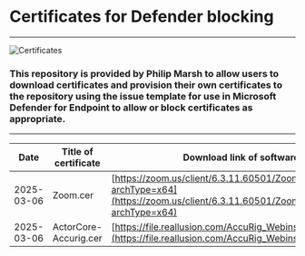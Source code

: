 # Certificates for Defender blocking
---
![Certificates](https://img.shields.io/badge/Certificates-1-blue)
 


### This repository is provided by Philip Marsh to allow users to download certificates and provision their own certificates to the repository using the issue template for use in Microsoft Defender for Endpoint to allow or block certificates as appropriate.
---

| Date       | Title of certificate | Download link of software |
|------------|----------------------|---------------------------|
| 2025-03-06 | Zoom.cer | [https://zoom.us/client/6.3.11.60501/ZoomInstallerFull.exe?archType=x64](https://zoom.us/client/6.3.11.60501/ZoomInstallerFull.exe?archType=x64) |
| 2025-03-06 | ActorCore-Accurig.cer | [https://file.reallusion.com/AccuRig_Webinstaller.exe](https://file.reallusion.com/AccuRig_Webinstaller.exe) |
